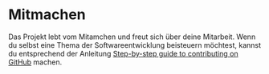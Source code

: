 Mitmachen
=========

Das Projekt lebt vom Mitamchen und freut sich über deine Mitarbeit.
Wenn du selbst eine Thema der Softwareentwicklung beisteuern
möchtest, kannst du entsprechend der Anleitung
[Step-by-step guide to contributing on GitHub](https://www.dataschool.io/how-to-contribute-on-github/) 
machen.
